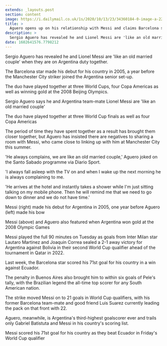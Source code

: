 ```yaml
--- 
extends: _layouts.post 
section: content 
image: https://i.dailymail.co.uk/1s/2020/10/13/23/34360184-0-image-a-22_1602628888041.jpg 
title: > 
  Aguero opens up on his relationship with Messi and claims Barcelona star is 'always complaining' 
description: > 
  Sergio Aguero has revealed he and Lionel Messi are 'like an old married couple' when they are on Argentina duty together.The Barcelona star made his debut for his country in 2005, a year before the Manchester City striker joined the Argentina senior set-up.'He always complains, we are like an old married couple,' Aguero joked on the Santo Sabado programme via Diario Sport.Aguero, meanwhile, is Argentina's third-highest goalscorer ever and trails only Gabriel Batistuta and Messi in his country's scoring list.Messi scored his 71st goal for his country as they beat Ecuador in Friday's World Cup qualifier 
date: 1602641576.7798212 
--- 
```

Sergio Aguero has revealed he and Lionel Messi are 'like an old married couple' when they are on Argentina duty together.

The Barcelona star made his debut for his country in 2005, a year before the Manchester City striker joined the Argentina senior set-up.

The duo have played together at three World Cups, four Copa Americas as well as winning gold at the 2008 Beijing Olympics.

Sergio Aguero says he and Argentina team-mate Lionel Messi are 'like an old married couple'

The duo have played together at three World Cup finals as well as four Copa Americas

The period of time they have spent together as a result has brought them closer together, but Aguero has insisted there are negatives to sharing a room with Messi, who came close to linking up with him at Manchester City this summer.

'He always complains, we are like an old married couple,' Aguero joked on the Santo Sabado programme via Diario Sport.

'I always fall asleep with the TV on and when I wake up the next morning he is always complaining to me.

'He arrives at the hotel and instantly takes a shower while I'm just sitting talking on my mobile phone. Then he will remind me that we need to go down to dinner and we do not have time.'

Messi (right) made his debut for Argentina in 2005, one year before Aguero (left) made his bow

Messi (above) and Aguero also featured when Argentina won gold at the 2008 Olympic Games

Messi played the full 90 minutes on Tuesday as goals from Inter Milan star Lautaro Martinez and Joaquin Correa sealed a 2-1 away victory for Argentina against Bolivia in their second World Cup qualifier ahead of the tournament in Qatar in 2022.

Last week, the Barcelona star scored his 71st goal for his country in a win against Ecuador.

The penalty in Buenos Aires also brought him to within six goals of Pele's tally, with the Brazilian legend the all-time top scorer for any South American nation.

The strike moved Messi on to 21 goals in World Cup qualifiers, with his former Barcelona team-mate and good friend Luis Suarez currently leading the pack on that front with 22.

Aguero, meanwhile, is Argentina's third-highest goalscorer ever and trails only Gabriel Batistuta and Messi in his country's scoring list.

Messi scored his 71st goal for his country as they beat Ecuador in Friday's World Cup qualifier